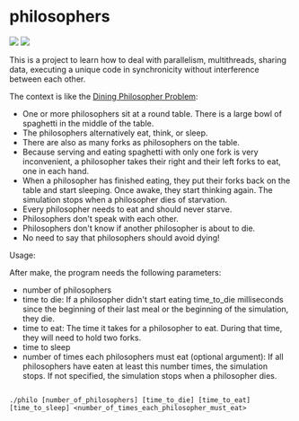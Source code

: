# philosophers

<img src="https://img.shields.io/badge/Architecture-Multithreading-2ceee6"> <img src="https://img.shields.io/badge/Data race-Mutexes-2ceee6">

This is a project to learn how to deal with parallelism, multithreads, sharing data, executing a unique code 
in synchronicity without interference between each other. 

The context is like the [Dining Philosopher Problem](https://en.wikipedia.org/wiki/Dining_philosophers_problem):

- One or more philosophers sit at a round table. There is a large bowl of spaghetti in the middle of the table.
- The philosophers alternatively eat, think, or sleep.
- There are also as many forks as philosophers on the table.
- Because serving and eating spaghetti with only one fork is very inconvenient, a philosopher takes their right 
and their left forks to eat, one in each hand.
- When a philosopher has finished eating, they put their forks back on the table and start sleeping. Once awake, 
they start thinking again. The simulation stops when a philosopher dies of starvation.
- Every philosopher needs to eat and should never starve.
- Philosophers don't speak with each other.
- Philosophers don't know if another philosopher is about to die. 
- No need to say that philosophers should avoid dying!

Usage:

After make, the program needs the following parameters:

- number of philosophers
- time to die: If a philosopher didn't start eating time_to_die milliseconds since the beginning of their last meal 
or the beginning of the simulation, they die.
- time to eat: The time it takes for a philosopher to eat. During that time, they will need to hold two forks.
- time to sleep
- number of times each philosophers must eat (optional argument): If all philosophers have eaten at least this number times, 
the simulation stops. If not specified, the simulation stops when a philosopher dies.

```

./philo [number_of_philosophers] [time_to_die] [time_to_eat] [time_to_sleep] <number_of_times_each_philosopher_must_eat>

```
